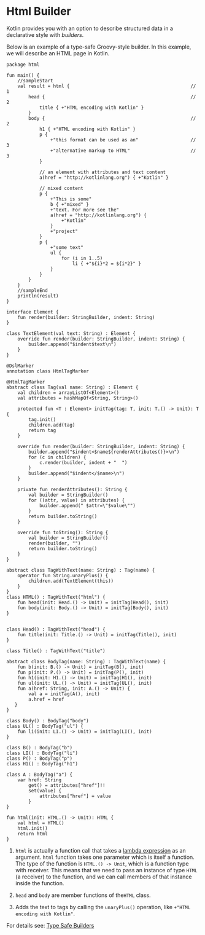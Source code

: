 # Html Builder

Kotlin provides you with an option to describe structured data in a declarative style with _builders_.

Below is an example of a type-safe Groovy-style builder. In this example, we will describe an HTML page in Kotlin.

```run-kotlin-canvas
package html

fun main() {
    //sampleStart
    val result = html {                                            // 1
        head {                                                     // 2
            title { +"HTML encoding with Kotlin" }
        }
        body {                                                     // 2
            h1 { +"HTML encoding with Kotlin" }
            p {
                +"this format can be used as an"                   // 3
                +"alternative markup to HTML"                      // 3
            }

            // an element with attributes and text content
            a(href = "http://kotlinlang.org") { +"Kotlin" }

            // mixed content
            p {
                +"This is some"
                b { +"mixed" }
                +"text. For more see the"
                a(href = "http://kotlinlang.org") {
                    +"Kotlin"
                }
                +"project"
            }
            p {
                +"some text"
                ul {
                    for (i in 1..5)
                        li { +"${i}*2 = ${i*2}" }
                }
            }
        }
    }
    //sampleEnd
    println(result)
}

interface Element {
    fun render(builder: StringBuilder, indent: String)
}

class TextElement(val text: String) : Element {
    override fun render(builder: StringBuilder, indent: String) {
        builder.append("$indent$text\n")
    }
}

@DslMarker
annotation class HtmlTagMarker

@HtmlTagMarker
abstract class Tag(val name: String) : Element {
    val children = arrayListOf<Element>()
    val attributes = hashMapOf<String, String>()

    protected fun <T : Element> initTag(tag: T, init: T.() -> Unit): T {
        tag.init()
        children.add(tag)
        return tag
    }

    override fun render(builder: StringBuilder, indent: String) {
        builder.append("$indent<$name${renderAttributes()}>\n")
        for (c in children) {
            c.render(builder, indent + "  ")
        }
        builder.append("$indent</$name>\n")
    }

    private fun renderAttributes(): String {
        val builder = StringBuilder()
        for ((attr, value) in attributes) {
            builder.append(" $attr=\"$value\"")
        }
        return builder.toString()
    }

    override fun toString(): String {
        val builder = StringBuilder()
        render(builder, "")
        return builder.toString()
    }
}

abstract class TagWithText(name: String) : Tag(name) {
    operator fun String.unaryPlus() {
        children.add(TextElement(this))
    }
}
class HTML() : TagWithText("html") {
    fun head(init: Head.() -> Unit) = initTag(Head(), init)
    fun body(init: Body.() -> Unit) = initTag(Body(), init)
}


class Head() : TagWithText("head") {
    fun title(init: Title.() -> Unit) = initTag(Title(), init)
}

class Title() : TagWithText("title")

abstract class BodyTag(name: String) : TagWithText(name) {
    fun b(init: B.() -> Unit) = initTag(B(), init)
    fun p(init: P.() -> Unit) = initTag(P(), init)
    fun h1(init: H1.() -> Unit) = initTag(H1(), init)
    fun ul(init: UL.() -> Unit) = initTag(UL(), init)
    fun a(href: String, init: A.() -> Unit) {
        val a = initTag(A(), init)
        a.href = href
   }
}

class Body() : BodyTag("body")
class UL() : BodyTag("ul") {
    fun li(init: LI.() -> Unit) = initTag(LI(), init)
}

class B() : BodyTag("b")
class LI() : BodyTag("li")
class P() : BodyTag("p")
class H1() : BodyTag("h1")

class A : BodyTag("a") {
    var href: String
        get() = attributes["href"]!!
        set(value) {
            attributes["href"] = value
        }
}

fun html(init: HTML.() -> Unit): HTML {
    val html = HTML()
    html.init()
    return html
}

```

1. `html` is actually a function call that takes a [lambda expression](http://kotlinlang.org/docs/reference/lambdas.html) as an argument.
   `html` function takes one parameter which is itself a function.
   The type of the function is `HTML.() -> Unit`, which is a function type with receiver. 
   This means that we need to pass an instance of type `HTML` (a receiver) to the function,
   and we can call members of that instance inside the function.

2. `head` and `body` are member functions of the`HTML` class.

3. Adds the text to tags by calling the `unaryPlus()` operation, like `+"HTML encoding with Kotlin"`.

For details see: [Type Safe Builders](http://kotlinlang.org/docs/reference/type-safe-builders.html)
